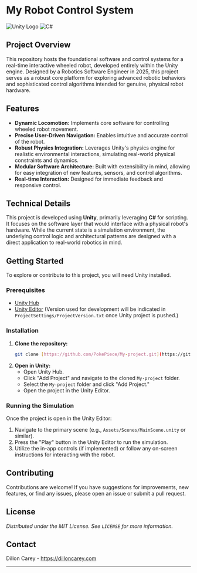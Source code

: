 # My Robot Control System 

![Unity Logo](https://img.shields.io/badge/Unity-100000?style=for-the-badge&logo=unity&logoColor=white)
![C#](https://img.shields.io/badge/C%23-239120?style=for-the-badge&logo=c-sharp&logoColor=white)

## Project Overview

This repository hosts the foundational software and control systems for a real-time interactive wheeled robot, developed entirely within the Unity engine. Designed by a Robotics Software Engineer in 2025, this project serves as a robust core platform for exploring advanced robotic behaviors and sophisticated control algorithms intended for genuine, physical robot hardware.

## Features

* **Dynamic Locomotion:** Implements core software for controlling wheeled robot movement.
* **Precise User-Driven Navigation:** Enables intuitive and accurate control of the robot.
* **Robust Physics Integration:** Leverages Unity's physics engine for realistic environmental interactions, simulating real-world physical constraints and dynamics.
* **Modular Software Architecture:** Built with extensibility in mind, allowing for easy integration of new features, sensors, and control algorithms.
* **Real-time Interaction:** Designed for immediate feedback and responsive control.

## Technical Details

This project is developed using **Unity**, primarily leveraging **C#** for scripting. It focuses on the software layer that would interface with a physical robot's hardware. While the current state is a simulation environment, the underlying control logic and architectural patterns are designed with a direct application to real-world robotics in mind.

## Getting Started

To explore or contribute to this project, you will need Unity installed.

### Prerequisites

* [Unity Hub](https://unity3d.com/get-unity/download)
* [Unity Editor](https://unity3d.com/get-unity/download) (Version used for development will be indicated in `ProjectSettings/ProjectVersion.txt` once Unity project is pushed.)

### Installation

1.  **Clone the repository:**
    ```bash
    git clone [https://github.com/PokePiece/My-project.git](https://github.com/PokePiece/My-project.git)
    ```
2.  **Open in Unity:**
    * Open Unity Hub.
    * Click "Add Project" and navigate to the cloned `My-project` folder.
    * Select the `My-project` folder and click "Add Project."
    * Open the project in the Unity Editor.

### Running the Simulation

Once the project is open in the Unity Editor:

1.  Navigate to the primary scene (e.g., `Assets/Scenes/MainScene.unity` or similar).
2.  Press the "Play" button in the Unity Editor to run the simulation.
3.  Utilize the in-app controls (if implemented) or follow any on-screen instructions for interacting with the robot.

## Contributing

Contributions are welcome! If you have suggestions for improvements, new features, or find any issues, please open an issue or submit a pull request.

## License

*Distributed under the MIT License. See `LICENSE` for more information.*

## Contact

Dillon Carey - https://dilloncarey.com

---
